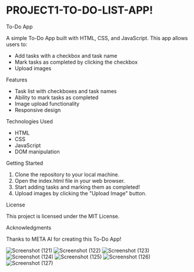 # PROJECT1-TO-DO-LIST-APP!


To-Do App

A simple To-Do App built with HTML, CSS, and JavaScript. This app allows users to:

- Add tasks with a checkbox and task name
- Mark tasks as completed by clicking the checkbox
- Upload images

Features

- Task list with checkboxes and task names
- Ability to mark tasks as completed
- Image upload functionality
- Responsive design

Technologies Used

- HTML
- CSS
- JavaScript
- DOM manipulation

Getting Started

1. Clone the repository to your local machine.
2. Open the index.html file in your web browser.
3. Start adding tasks and marking them as completed!
4. Upload images by clicking the "Upload Image" button.

License

This project is licensed under the MIT License.

Acknowledgments

Thanks to META AI for creating this To-Do App!

![Screenshot (121)](https://github.com/Gowsika23/PROJECT1-TO-DO-APP/assets/134724663/dfb6649e-b7f1-4ec0-8e1d-3ce1eabbd966)
![Screenshot (122)](https://github.com/Gowsika23/PROJECT1-TO-DO-APP/assets/134724663/3f6a3cc9-0ad5-4732-a259-e5feb7c576a2)
![Screenshot (123)](https://github.com/Gowsika23/PROJECT1-TO-DO-APP/assets/134724663/3fd59795-779b-4dac-baf4-910674dec57b)
![Screenshot (124)](https://github.com/Gowsika23/PROJECT1-TO-DO-APP/assets/134724663/28c77712-5f72-40bf-acb6-1a771f258a84)
![Screenshot (125)](https://github.com/Gowsika23/PROJECT1-TO-DO-APP/assets/134724663/ceee7ae9-649b-4ea4-a360-3be2bc8fe646)
![Screenshot (126)](https://github.com/Gowsika23/PROJECT1-TO-DO-APP/assets/134724663/dc8477a9-b578-4a0d-99c6-b3350550d44b)
![Screenshot (127)](https://github.com/Gowsika23/PROJECT1-TO-DO-APP/assets/134724663/dbb3723c-f2a6-421d-a53e-b77caec0db06)







